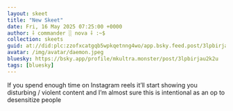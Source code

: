 ```yaml
---
layout: skeet
title: "New Skeet"
date: Fri, 16 May 2025 07:25:00 +0000
author: ⸸ commander ░ nova ⸸ :~$
collection: skeets
guid: at://did:plc:zzofxcatgqb5wpkqetnng4wo/app.bsky.feed.post/3lpbirjau2k2u
avatar: /img/avatar/daemon.jpeg
bluesky: https://bsky.app/profile/mkultra.monster/post/3lpbirjau2k2u
tags: [bluesky]
---
```


If you spend enough time on Instagram reels it’ll start showing you disturbing / violent content and I’m almost sure this is intentional as an op to desensitize people
